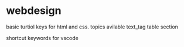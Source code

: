 # webdesign
basic turtiol keys for html and css.
topics avilable
text_tag
table section

shortcut keywords for vscode
